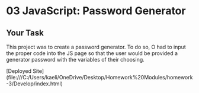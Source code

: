 # 03 JavaScript: Password Generator

## Your Task

This project was to create a password generator. To do so, O had to input the proper code into the JS page so that the user would be provided a generator password with the variables of their choosing.

[Deployed Site] (file:///C:/Users/kaeli/OneDrive/Desktop/Homework%20Modules/homework-3/Develop/index.html)


